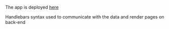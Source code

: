 The app is deployed [here](https://unehirondelle.github.io/myCakes/)

Handlebars syntax used to communicate with the data and render pages on back-end

